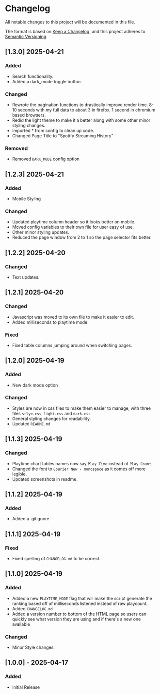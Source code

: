 # Changelog

All notable changes to this project will be documented in this file.

The format is based on [Keep a Changelog](https://keepachangelog.com/en/1.1.0/),
and this project adheres to [Semantic Versioning](https://semver.org/spec/v2.0.0.html).

## [1.3.0] 2025-04-21
### Added
- Search functionality.
- Added a dark_mode toggle button. 

### Changed
- Rewrote the pagination functions to drastically improve render time. 8-10 seconds with my full data to about 3 in firefox, 1 second in chromium based browsers. 
- Redid the light theme to make it a better along with some other minor styling changes.
- Imported * from config to clean up code.
- Changed Page Title to "Spotify Streaming History"

### Removed
- Removed `DARK_MODE` config option

## [1.2.3] 2025-04-21
### Added 
- Mobile Styling

### Changed
- Updated playtime column header so it looks better on mobile.
- Moved config variables to their own file for user easy of use. 
- Other minor styling updates. 
- Reduced the page window from 2 to 1 so the page selector fits better. 

## [1.2.2] 2025-04-20
### Changed
- Text updates.

## [1.2.1] 2025-04-20
### Changed
- Javascript was moved to its own file to make it easier to edit.
- Added milliseconds to playtime mode.

### Fixed
- Fixed table columns jumping around when switching pages. 

## [1.2.0] 2025-04-19
### Added
- New dark mode option

### Changed 
- Styles are now in css files to make them easier to manage, with three files `stlye.css`, `light.css` and `dark.css`
- General styling changes for readability.
- Updated `README.md`

## [1.1.3] 2025-04-19
### Changed 
- Playtime chart tables names now say `Play Time` instead of `Play Count`.
- Changed the font to `Courier New - monospace` as it comes off more legible.
- Updated screenshots in readme.

## [1.1.2] 2025-04-19
### Added 
- Added a .gitignore

## [1.1.1] 2025-04-19
### Fixed
- Fixed spelling of `CHANGELOG.md` to be correct.

## [1.1.0] 2025-04-19
### Added
- Added a new `PLAYTIME_MODE` flag that will make the script generate the ranking based off of milliseconds listened instead of raw playcount.
- Added `CHANGELOG.md`
- Added a version number to bottom of the HTML page so users can quickly see what version they are using and if there's a new one available

### Changed
- Minor Style changes.

## [1.0.0] - 2025-04-17
### Added
- Initial Release
